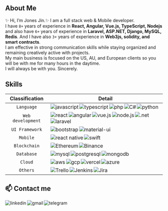 ## About Me

✨ Hi, I’m Jones Jin.✨ I am a full stack web & Mobile developer.<br/>
I have `8+` years of experience in **React, Angular, Vue.js, TypeScript, Nodejs** and also have `6+` years of experience in **Laravel, ASP.NET, Django, MySQL, Redis**. And I have also `3+` years of experience in **Web3js, solidity, and smart contracts**. <br/> 
I am effective in strong communication skills while staying organized and remaining creatively active with projects.<br/>
My main business is focused on the US, AU, and European clients so you will be with me for many hours in the daytime.<br/>
I will always be with you. Sincerely.<br/>

## Skills
| Classification | Detail |
| :---: | :---: |
| `Language` | <img align="left" src="https://img.shields.io/badge/JavaScript-F7DF1E?style=for-the-badge&logo=javascript&logoColor=black" alt="javascript" /><img align="left" src="https://img.shields.io/badge/TypeScript-007ACC?style=for-the-badge&logo=typescript&logoColor=white" alt="typescript" /><img align="left" src="https://img.shields.io/badge/PHP-777BB4?style=for-the-badge&logo=php&logoColor=white" alt="php" /><img align="left" src="https://img.shields.io/badge/C%23-239120?style=for-the-badge&logo=c-sharp&logoColor=white" alt="C#" /><img align="left" src="https://img.shields.io/badge/Python-3776AB?style=for-the-badge&logo=python&logoColor=white" alt="python" /> |
| `Web development` | <img align="left" src="https://img.shields.io/badge/React-20232A?style=for-the-badge&logo=react&logoColor=61DAFB" alt="react" /><img align="left" src="https://img.shields.io/badge/Angular-DD0031?style=for-the-badge&logo=angular&logoColor=white" alt="angular" /><img align="left" src="https://img.shields.io/badge/Vue.js-35495E?style=for-the-badge&logo=vue.js&logoColor=4FC08D" alt="vue.js" /><img align="left" src="https://img.shields.io/badge/Node.js-43853D?style=for-the-badge&logo=node.js&logoColor=white" alt="node.js" /><img align="left" src="https://img.shields.io/badge/.NET-5C2D91?style=for-the-badge&logo=.net&logoColor=white" alt=".net" /><img align="left" src="https://img.shields.io/badge/Laravel-FF2D20?style=for-the-badge&logo=laravel&logoColor=white" alt="laravel" /> |
| `UI Framework` | <img align="left" src="https://img.shields.io/badge/Bootstrap-563D7C?style=for-the-badge&logo=bootstrap&logoColor=white" alt="bootstrap" /><img align="left" src="https://img.shields.io/badge/Material--UI-0081CB?style=for-the-badge&logo=material-ui&logoColor=white" alt="material-ui" /> |
| `Mobile` | <img align="left" src="https://img.shields.io/badge/React_Native-20232A?style=for-the-badge&logo=react&logoColor=61DAFB" alt="react native" /><img align="left" src="https://img.shields.io/badge/Swift-FA7343?style=for-the-badge&logo=swift&logoColor=white" alt="swift" /> |
| `Blockchain` | <img align="left" src="https://img.shields.io/badge/Ethereum-3C3C3D?style=for-the-badge&logo=Ethereum&logoColor=white" alt="Ethereum" /><img align="left" src="https://img.shields.io/badge/Binance-FCD535?style=for-the-badge&logo=binance&logoColor=white" alt="Binance" /> |
| `Database` | <img align="left" src="https://img.shields.io/badge/MySQL-00000F?style=for-the-badge&logo=mysql&logoColor=white" alt="mysql" /><img align="left" src="https://img.shields.io/badge/PostgreSQL-316192?style=for-the-badge&logo=postgresql&logoColor=white" alt="postgresql" /><img align="left" src="https://img.shields.io/badge/MongoDB-4EA94B?style=for-the-badge&logo=mongodb&logoColor=white" alt="mongodb" /> |
| `Cloud` | <img align="left" src="https://img.shields.io/badge/Amazon_AWS-232F3E?style=for-the-badge&logo=amazon-aws&logoColor=white" alt="aws" /><img align="left" src="https://img.shields.io/badge/Google_Cloud-4285F4?style=for-the-badge&logo=google-cloud&logoColor=white" alt="gcp" /><img align="left" src="https://img.shields.io/badge/Vercel-000000?style=for-the-badge&logo=vercel&logoColor=white" alt="vercel" /><img align="left" src="https://img.shields.io/badge/Microsoft_Azure-0089D6?style=for-the-badge&logo=microsoft-azure&logoColor=white" alt="azure" /> |
| `Others` | <img align="left" src="https://img.shields.io/badge/Trello-0052CC?style=for-the-badge&logo=trello&logoColor=white" alt="Trello" /><img align="left" src="https://img.shields.io/badge/Jenkins-D24939?style=for-the-badge&logo=Jenkins&logoColor=white" alt="Jenkins" /><img align="left" src="https://img.shields.io/badge/Jira-0052CC?style=for-the-badge&logo=Jira&logoColor=white" alt="Jira" /> |

## 📫 Contact me
<a href="https://www.linkedin.com/in/jones-jin-0874621a9" target="blank"><img align="left" src="https://img.shields.io/badge/LinkedIn-0077B5?style=for-the-badge&logo=linkedin&logoColor=white" alt="linkedin" /></a>
<a href="gsjones0910@gmail.com" target="blank"><img align="left" src="https://img.shields.io/badge/Gmail-D14836?style=for-the-badge&logo=gmail&logoColor=white" alt="gmail" /></a>
<a href="https://t.me/jonesjin910" target="blank"><img align="left" src="https://img.shields.io/badge/Telegram-2CA5E0?style=for-the-badge&logo=telegram&logoColor=white" alt="telegram" /></a>

